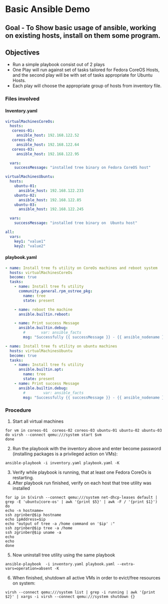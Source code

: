 # Basic Ansible Demo

## Goal - To Show basic usage of ansible, working on existing hosts, install on them some program.

## Objectives
- Run a simple playbook consist out of 2 plays
- One Play will run against set of tasks tailored for Fedora CoreOS Hosts, and the second play will be with set of tasks appropriate for Ubuntu Hosts.  
- Each play will choose the appropriate group of hosts from inventory file.

### Files involved

#### Inventory.yaml
```yaml
virtualMachinesCoreOs:
  hosts:      
   coreos-01:
     ansible_host: 192.168.122.52
   coreos-02:
     ansible_host: 192.168.122.64
   coreos-03:
     ansible_host: 192.168.122.95

  vars:
    successMessage: "installed tree binary on Fedora CoreOS host"

virtualMachinesUbuntu:
  hosts:
    ubuntu-01:
      ansible_host: 192.168.122.233
    ubuntu-02:
      ansible_host: 192.168.122.85
    ubuntu-03:
      ansible_host: 192.168.122.245

  vars:
    successMessage: "installed tree binary on  Ubuntu host"

all:    
  vars:
    key1: "value1"
    key2: "value2" 
```
#### playbook.yaml
```yaml
- name: Install tree fs utility on CoreOs machines and reboot system
  hosts: virtualMachinesCoreOs
  become: true
  tasks:
    - name: Install tree fs utility
      community.general.rpm_ostree_pkg:
        name: tree
        state: present

    - name: reboot the machine
      ansible.builtin.reboot:

    - name: Print success Message
      ansible.builtin.debug:
        #       var: ansible_facts
        msg: "Successfully {{ successMessage }} - {{ ansible_nodename }}, with IP Address: {{ ansible_facts['all_ipv4_addresses'] }} "

- name: Install tree fs utility on ubuntu machines
  hosts: virtualMachinesUbuntu
  become: true
  tasks:
    - name: Install tree fs utility
      ansible.builtin.apt:
        name: tree
        state: present
    - name: Print success Message
      ansible.builtin.debug:
        #        var: ansible_facts
        msg: "Successfully {{ successMessage }} - {{ ansible_nodename }}, with IP Address: {{ ansible_facts['all_ipv4_addresses'] }}  "
```

### Procedure
1. Start all virtual machines
```shell
for vm in coreos-01  coreos-02 coreos-03 ubuntu-01 ubuntu-02 ubuntu-03
do virsh --connect qemu:///system start $vm 
done
```
2. Run the playbook with the inventory above and enter become password (installing packages is a privileged action on VMs):
```shell
ansible-playbook -i inventory.yaml playbook.yaml -K
```
3. Verify while playbook is running, that at least one Fedora CoreOs is restarting.
4. After playbook run finished, verify on each host that tree utility was installed
```shell
for ip in $(virsh --connect qemu:///system net-dhcp-leases default | grep -E 'ubuntu|core-os' | awk '{print $5}' | awk -F / '{print $1}')
do 
echo -n hostname=
ssh zgrinber@$ip hostname  
echo ipAddress=$ip
echo "output of tree -a /home command on '$ip' :"
ssh zgrinber@$ip tree -a /home
ssh zgrinber@$ip uname -a
echo
echo
done
```

5. Now uninstall tree utility using the same playbook
```shell
ansible-playbook  -i inventory.yaml playbook.yaml --extra-vars=operation=absent -K
```

6. When finished, shutdown all active VMs in order to evict/free resources on system:
```shell
virsh --connect qemu:///system list | grep -i running | awk '{print $2}' | xargs -i virsh --connect qemu:///system shutdown {}
```
